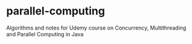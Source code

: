 # parallel-computing
Algorithms and notes for Udemy course on Concurrency, Multithreading and Parallel Computing in Java
